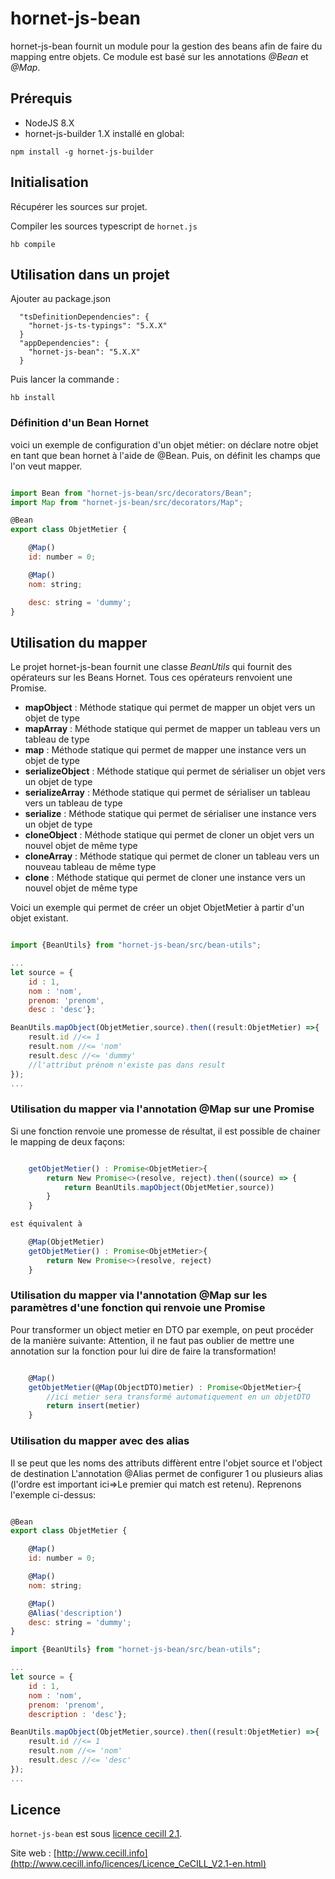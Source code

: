 # hornet-js-bean

hornet-js-bean fournit un module pour la gestion des beans afin de faire du mapping entre objets.
Ce module est basé sur les annotations *@Bean* et *@Map*.

## Prérequis #

* NodeJS 8.X
* hornet-js-builder 1.X installé en global:

```shell
npm install -g hornet-js-builder
```

## Initialisation #

Récupérer les sources sur projet.

Compiler les sources typescript de `hornet.js`

```shell
hb compile
```

## Utilisation dans un projet #

Ajouter au package.json

```shell
  "tsDefinitionDependencies": {
    "hornet-js-ts-typings": "5.X.X"
  }
  "appDependencies": {
    "hornet-js-bean": "5.X.X"
  }
```

Puis lancer la commande :

```shell
hb install
```

### Définition d'un Bean Hornet

voici un exemple de configuration d'un objet métier:
on déclare notre objet en tant que bean hornet à l'aide de @Bean.
Puis, on définit les champs que l'on veut mapper.


```javascript

import Bean from "hornet-js-bean/src/decorators/Bean";
import Map from "hornet-js-bean/src/decorators/Map";

@Bean
export class ObjetMetier {

    @Map()
    id: number = 0;

    @Map()
    nom: string;

    desc: string = 'dummy';
}

```

## Utilisation du mapper

Le projet hornet-js-bean fournit une classe *BeanUtils* qui fournit des opérateurs sur les Beans Hornet.
Tous ces opérateurs renvoient une Promise.

* **mapObject** : Méthode statique qui permet de mapper un objet <source> vers un objet de type <targetClass>
* **mapArray** : Méthode statique qui permet de mapper un tableau <source> vers un tableau de type <targetClass>
* **map** : Méthode statique qui permet de mapper une instance <source> vers un objet de type <targetClass>
* **serializeObject** : Méthode statique qui permet de sérialiser un objet <source> vers un objet de type <targetClass>
* **serializeArray** : Méthode statique qui permet de sérialiser un tableau <source> vers un tableau de type <targetClass>
* **serialize** : Méthode statique qui permet de sérialiser une instance <source> vers un objet de type <targetClass>
* **cloneObject** : Méthode statique qui permet de cloner un objet <source> vers un nouvel objet de même type
* **cloneArray** : Méthode statique qui permet de cloner un tableau <source> vers un nouveau tableau de même type
* **clone** : Méthode statique qui permet de cloner une instance <source> vers un nouvel objet de même type

Voici un exemple qui permet de créer un objet ObjetMetier à partir d'un objet existant.

```javascript

import {BeanUtils} from "hornet-js-bean/src/bean-utils";

...
let source = {
    id : 1,
    nom : 'nom',
    prenom: 'prenom',
    desc : 'desc'};

BeanUtils.mapObject(ObjetMetier,source).then((result:ObjetMetier) =>{
    result.id //<= 1
    result.nom //<= 'nom'
    result.desc //<= 'dummy'
    //l'attribut prénom n'existe pas dans result
});
...

```

### Utilisation du mapper via l'annotation @Map sur une Promise

Si une fonction renvoie une promesse de résultat, il est possible de chainer le mapping de deux façons:

```javascript

    getObjetMetier() : Promise<ObjetMetier>{
        return New Promise<>(resolve, reject).then((source) => {
            return BeanUtils.mapObject(ObjetMetier,source))
        }
    }

est équivalent à

    @Map(ObjetMetier)
    getObjetMetier() : Promise<ObjetMetier>{
        return New Promise<>(resolve, reject)
    }
```

### Utilisation du mapper via l'annotation @Map sur les paramètres d'une fonction qui renvoie une Promise


Pour transformer un object metier en DTO par exemple, on peut procéder de la manière suivante:
Attention, il ne faut pas oublier de mettre une annotation sur la fonction pour lui dire de faire la transformation!

```javascript

    @Map()
    getObjetMetier(@Map(ObjectDTO)metier) : Promise<ObjetMetier>{
        //ici metier sera transformé automatiquement en un objetDTO
        return insert(metier)
    }
```

### Utilisation du mapper avec des alias

Il se peut que les noms des attributs diffèrent entre l'objet source et l'object de destination
L'annotation @Alias permet de configurer 1 ou plusieurs alias (l'ordre est important ici=>Le premier qui match est retenu).
Reprenons l'exemple ci-dessus:

```javascript

@Bean
export class ObjetMetier {

    @Map()
    id: number = 0;

    @Map()
    nom: string;

    @Map()
    @Alias('description')
    desc: string = 'dummy';
}

import {BeanUtils} from "hornet-js-bean/src/bean-utils";

...
let source = {
    id : 1,
    nom : 'nom',
    prenom: 'prenom',
    description : 'desc'};

BeanUtils.mapObject(ObjetMetier,source).then((result:ObjetMetier) =>{
    result.id //<= 1
    result.nom //<= 'nom'
    result.desc //<= 'desc'
});
...

```
## Licence

`hornet-js-bean` est sous [licence cecill 2.1](./LICENSE.md).

Site web : [http://www.cecill.info](http://www.cecill.info/licences/Licence_CeCILL_V2.1-en.html)
